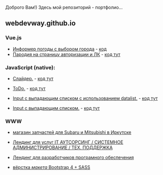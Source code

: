 Доброго Вам!)
Здесь мой репозиторий - портфолио...

## webdevway.github.io

### Vue.js
* [Информер погоды с выбором города](https://webdevway.github.io/content/vue/weatherForecast/dist/) - [код](https://github.com/webDevWay/webdevway.github.io/tree/master/content/vue/weatherForecast)
* [Пародия на страницу авторизации и ЛК](https://webdevway.github.io/content/vue/newRoad/index.html) - [код тут](https://github.com/webDevWay/webdevway.github.io/tree/master/content/vue/newRoad)

### JavaScript (native):
* [Слайдер.](https://webdevway.github.io/content/js/JS_Slider) - [код тут](https://github.com/webDevWay/webdevway.github.io/blob/master/content/js/JS_Slider/script.js)

 * [ToDo.](https://webdevway.github.io/content/js/JS_ToDo) - [код тут](https://github.com/webDevWay/webdevway.github.io/blob/master/content/js/JS_ToDo/index.js)

* [Input c выпадающим списком с использованием datalist.](https://webdevway.github.io/content/js/list_withDataList) - [код тут](https://github.com/webDevWay/webdevway.github.io/blob/master/content/js/list_withDataList/autocomplete.js)
    
* [Input c выпадающим списком.](https://webdevway.github.io/content/js/list_withList) - [код тут](https://github.com/webDevWay/webdevway.github.io/blob/master/content/js/list_withList/index.js)

### WWW
* [магазин запчастей для Subaru и Mitsubishi в Иркутске](https://webdevway.github.io/content/www/matsu-motors.ru/index.html)

* [Лендинг для услуг IT АУТСОРСИНГ / СИСТЕМНОЕ АДМИНИСТРИРОВАНИЕ / ТЕХ. ПОДДЕРЖКА](https://webdevway.github.io/content/www/exubit.ru/index.html)

* [Лендинг для разработчиков програмного обеспечения](https://webdevway.github.io/content/www/exubit.com/index.html)

* [вёрстка *макета* Bootstrap 4 + SASS](https://webdevway.github.io/content/www/bs4_sass/)
